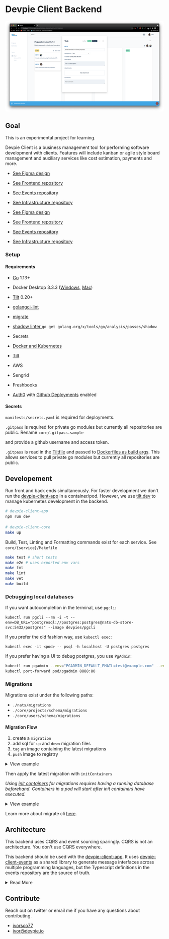 # Devpie Client Backend

![frontend preview](docs/images/demo.png)

## Goal

This is an experimental project for learning.

Devpie Client is a business management tool for performing software development with clients. Features will include
kanban or agile style board management and auxiliary services like cost estimation, payments and more.

- [See Figma design](https://www.figma.com/file/M0FVvRZWGUPWgJlby4UPjm/Devpie-Client?node-id=237%3A16)
- [See Frontend repository](https://github.com/devpies/devpie-client-app)
- [See Events repository](https://github.com/devpies/devpie-client-events)
- [See Infrastructure repository](https://github.com/devpies/devpie-client-infra)

- [See Figma design](https://www.figma.com/file/M0FVvRZWGUPWgJlby4UPjm/Devpie-Client?node-id=237%3A16)
- [See Frontend repository](https://github.com/devpies/devpie-client-app)
- [See Events repository](https://github.com/devpies/devpie-client-events)
- [See Infrastructure repository](https://github.com/devpies/devpie-client-infra)

### Setup

#### Requirements
- [Go](https://golang.org/doc/install) 1.13+
- Docker Desktop 3.3.3 ([Windows](https://docs.docker.com/docker-for-windows/release-notes/#docker-desktop-333), [Mac](https://docs.docker.com/docker-for-mac/release-notes/#docker-desktop-333))
- [Tilt](https://tilt.dev/) 0.20+
- [golangci-lint](https://golangci-lint.run/usage/install/#local-installation)
- [migrate](https://github.com/golang-migrate/migrate/releases)
- [shadow linter ](golang.org/x/tools/go/analysis/passes/shadow) `go get golang.org/x/tools/go/analysis/passes/shadow  `
- Secrets

- [Docker and Kubernetes](https://docs.docker.com/desktop/)
- [Tilt](https://tilt.dev/)
- AWS
- Sengrid
- Freshbooks
- [Auth0](http://auth0.com/) with [Github Deployments](https://auth0.com/docs/extensions/github-deployments) enabled


#### Secrets

`manifests/secrets.yaml` is required for deployments.

`.gitpass` is required for private go modules but currently all repositories are public. Rename `core/.gitpass.sample` 

and provide a github username and access token.

`.gitpass` is read in the [Tiltfile](https://github.com/devpies/devpie-client-core/blob/2ddeab2eace966283f55cac58aa945a62c0c8aad/Tiltfile#L11) and passed to [Dockerfiles as build args](https://github.com/devpies/devpie-client-core/blob/2ddeab2eace966283f55cac58aa945a62c0c8aad/core/users/Dockerfile#L20). This allows services to pull private go modules but currently all repositories are public.

## Developement

Run front and back ends simultaneously. For faster development we don't run the [devpie-client-app](https://github.com/ivorscott/devpie-client-app)
in a container/pod. However, we use [tilt.dev](https://tilt.dev) to manage kubernetes development in the backend.

```bash
# devpie-client-app
npm run dev

# devpie-client-core
make up
```

Build, Test, Linting and Formatting commands exist for each service. See `core/{service}/Makefile`

```bash
make test # short tests
make e2e # uses exported env vars
make fmt
make lint
make vet
make build
```

### Debugging local databases

If you want autocompletion in the terminal, use `pgcli`:

```
kubectl run pgcli --rm -i -t --env=DB_URL="postgresql://postgres:postgres@nats-db-store-svc:5432/postgres" --image devpies/pgcli
```

If you prefer the old fashion way, use `kubectl exec`:

```
kubectl exec -it <pod> -- psql -h localhost -U postgres postgres
```

If you prefer having a UI to debug postgres, you use `PgAdmin`:

```bash
kubectl run pgadmin --env="PGADMIN_DEFAULT_EMAIL=test@example.com" --env="PGADMIN_DEFAULT_PASSWORD=SuperSecret" --image dpage/pgadmin4
kubectl port-forward pod/pgadmin 8888:80
```

### Migrations

Migrations exist under the following paths:

- `./nats/migrations`
- `./core/projects/schema/migrations`
- `./core/users/schema/migrations`

#### Migration Flow

1. create a `migration`
2. add sql for `up` and `down` migration files
3. `tag` an image containing the latest migrations
4. `push` image to registry

<details>
<summary>View example</summary>
<br>

```bash
cd core/projects/schema

migrate create -ext sql -dir migrations -seq create_table

docker build -t devpies/mic-db-projects-migration:v000001 ./migrations

docker push devpies/mic-db-projects-migration:v000001
```

</details>

Then apply the latest migration with `initContainers`

_Using [init containers](https://kubernetes.io/docs/concepts/workloads/pods/init-containers/) for migrations requires having a running database beforehand. Containers in a pod will start after init containers have executed._

<details>
<summary>View example</summary>
<br>

```yaml
apiVersion: apps/v1
kind: Deployment
metadata:
  name: mic-projects-depl
spec:
  selector:
    matchLabels:
      app: mic-projects
  template:
    metadata:
      labels:
        app: mic-projects
    spec:
      containers:
        - image: devpies/mic-projects:325b1c2
          name: mic-projects
          resources:
            requests:
              cpu: "100m"
              memory: "100Mi"
            limits:
              cpu: "250m"
              memory: "250Mi"
          env:
            - name: API_WEB_PORT
              value: ":4000"
            - name: API_WEB_CORS_ORIGINS
              value: "https://localhost:3000, https://devpie.local"
            - name: API_WEB_AUTH_DOMAIN
              valueFrom:
                secretKeyRef:
                  name: secrets
                  key: auth0-domain
            - name: API_WEB_AUTH_AUDIENCE
              valueFrom:
                secretKeyRef:
                  name: secrets
                  key: auth0-audience
            - name: API_DB_USER
              value: postgres
            - name: API_DB_NAME
              value: postgres
            - name: API_DB_PASSWORD
              value: postgres
            - name: API_DB_HOST
              value: mic-db-projects-svc
            - name: API_DB_DISABLE_TLS
              value: "true"
            - name: API_NATS_URL
              value: "nats://nats-svc:4222"
            - name: API_NATS_CLIENT_ID
              value: "mic-projects"
            - name: API_NATS_CLUSTER_ID
              value: "devpie-client"
      initContainers:
        - name: schema-migration
          image: devpies/mic-db-projects-migration:v000016
          env:
            - name: DB_URL
              value: postgresql://postgres:postgres@mic-db-projects-svc:5432/postgres?sslmode=disable
          command: ["migrate"]
          args:
            ["-path", "/migrations", "-verbose", "-database", "$(DB_URL)", "up"]
```

</details>

Learn more about migrate cli [here](https://github.com/golang-migrate/migrate/blob/master/database/postgres/TUTORIAL.md).


## Architecture

This backend uses CQRS and event sourcing sparingly.
CQRS is not an architecture. You don't use CQRS everywhere.

This backend should be used with the [devpie-client-app](https://github.com/ivorscott/devpie-client-app).
It uses [devpie-client-events](https://github.com/ivorscott/devpie-client-common-module) as a shared library to generate
message interfaces across multiple programming languages, but the Typescript definitions in the events repository are the source of truth.


<details>
<summary>Read More</summary>
<br>

## How Data Moves Through System Parts

Two architectural models are adopted: _a traditional microservices model_ and
_an event sourcing model_ driven by CQRS.
[CQRS allows you to scale your writes and reads separately](https://medium.com/@hugo.oliveira.rocha/what-they-dont-tell-you-about-event-sourcing-6afc23c69e9a). For example, the planned `freshbooks` accounting integration is set to make use of CQRS to write data to Freshbooks and read data from a cache. This introduces eventual consistency and requires the frontend's support in handling eventual consistent data intelligently. _Note: the freshbooks integration is out of scope for the initial mvp._

In the traditional microservices model every microservice has its own database. Within
the event sourcing model the authoritative source of truth is stored in a single message store (NATS).

In both models, messages are persisted in a message store. In the traditional microservices model,
the message store serves to promote a fault tolerant system. Microservices can have temporary downtime and return without
the loss of messages. In the event sourcing model, the current state of an entity is achieved through folding or replaying the events and running projections on an event stream. Commands exist in their own stream and we do not apply projections on them.

![two models](docs/images/arch.png)

### The Event Sourcing Model

Devpie Client will use event sourcing and CQRS sparingly. Event sourcing is useful when we want the primary source of truth to be a stream of events. This allows you to rebuild the system to match any earlier point in time. Additional benefits are increased auditing and performance but the cost is extra complexity.

Under this model, end users send requests to Applications. Applications write messages (commands or events) to the Messaging System in response to those requests. Message Handlers pick up those messages, perform their work, and write new messages to the Messaging System. Aggregators observe all this activity and transform these messages into View Data that Applications use at a later time (eventual consistency) to send responses to users.

![two models](docs/images/cqrs.png)

<details>
<summary>Read more</summary>

### Definitions

#### Applications

- Applications are not microservices.
- An Application is a feature with its own endpoints that accepts user interaction.
- Applications provide immediate responses to user input.

#### Messaging System

- A stateful msg broker plays a central role in entire architecture.
- All state transitions will be stored by NATS Streaming in streams of messages. These state transitions become the authoritative state used to make decisions.
- NATS Streaming is a durable state store as well as a transport mechanism.

#### Message Handlers

- Message Handlers are not microservices.
- Message Handlers don't have their own dedicated database.
- Message Handlers derive authoritative state from a message store using projections.
- Message Handlers are small and focused doing one thing well.

#### Aggregators

- Aggregators poll databases and watch for new events.
- Aggregators use new event data to update the View Data .
- Aggregators aggregate state transitions into View Data for Applications to retrieve at a later time.

#### View Data

- View Data are read-only models derived from state transitions.
- View Data are eventually consistent.
- View Data are not for making decisions.
- View Data are not authoritative state, but derived from authoritative state.
- View Data can be stored in any format or database that makes sense for the Application.
</details>

</details>

## Contribute

Reach out on twitter or email me if you have any questions about contributing. 

- [ivorsco77](https://twitter.com/ivorsco77)
- ivor@devpie.io
